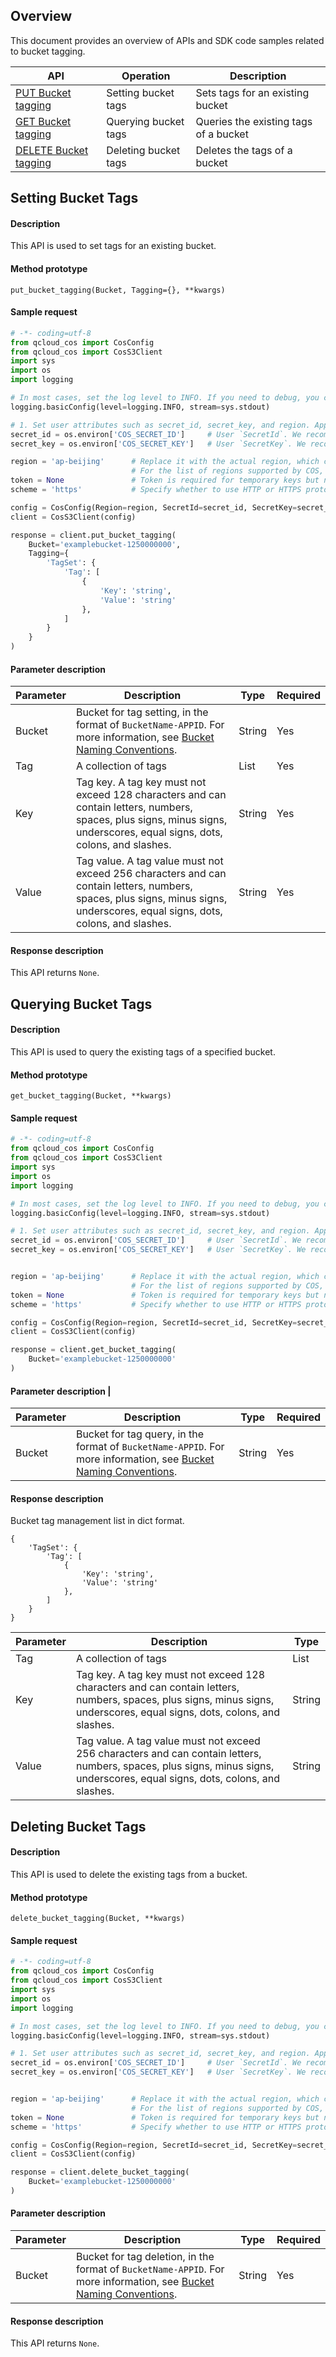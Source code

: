 

## Overview

This document provides an overview of APIs and SDK code samples related to bucket tagging.

| API | Operation | Description |
| ------------------------------------------------------------ | -------------- | -------------------------------- |
| [PUT Bucket tagging](https://intl.cloud.tencent.com/document/product/436/8281) | Setting bucket tags | Sets tags for an existing bucket |
| [GET Bucket tagging](https://intl.cloud.tencent.com/document/product/436/8277) | Querying bucket tags | Queries the existing tags of a bucket |
| [DELETE Bucket tagging](https://intl.cloud.tencent.com/document/product/436/8286) | Deleting bucket tags | Deletes the tags of a bucket |

## Setting Bucket Tags

#### Description

This API is used to set tags for an existing bucket.

#### Method prototype

```
put_bucket_tagging(Bucket, Tagging={}, **kwargs)
```

#### Sample request

```python
# -*- coding=utf-8
from qcloud_cos import CosConfig
from qcloud_cos import CosS3Client
import sys
import os
import logging

# In most cases, set the log level to INFO. If you need to debug, you can set it to DEBUG and the SDK will print the communication information of the client.
logging.basicConfig(level=logging.INFO, stream=sys.stdout)

# 1. Set user attributes such as secret_id, secret_key, and region. Appid has been removed from CosConfig and thus needs to be specified in Bucket, which is formatted as BucketName-Appid.
secret_id = os.environ['COS_SECRET_ID']     # User `SecretId`. We recommend you use a sub-account key and follow the principle of least privilege to reduce risks. For information about how to obtain a sub-account key, visit https://www.tencentcloud.com/document/product/598/32675
secret_key = os.environ['COS_SECRET_KEY']   # User `SecretKey`. We recommend you use a sub-account key and follow the principle of least privilege to reduce risks. For information about how to obtain a sub-account key, visit https://www.tencentcloud.com/document/product/598/32675

region = 'ap-beijing'      # Replace it with the actual region, which can be viewed in the console at https://console.cloud.tencent.com/cos5/bucket
                           # For the list of regions supported by COS, see https://intl.cloud.tencent.com/document/product/436/6224
token = None               # Token is required for temporary keys but not permanent keys. For more information about how to generate and use a temporary key, visit https://intl.cloud.tencent.com/document/product/436/14048
scheme = 'https'           # Specify whether to use HTTP or HTTPS protocol to access COS. This field is optional and is `https` by default

config = CosConfig(Region=region, SecretId=secret_id, SecretKey=secret_key, Token=token, Scheme=scheme)
client = CosS3Client(config)

response = client.put_bucket_tagging(
    Bucket='examplebucket-1250000000',
    Tagging={
        'TagSet': {
            'Tag': [
                {
                    'Key': 'string',
                    'Value': 'string'
                },
            ]
        }
    }
)
```

#### Parameter description

| Parameter | Description | Type | Required |
| -------- | ------------------------------------------------------------ | ------ | -------- |
| Bucket | Bucket for tag setting, in the format of `BucketName-APPID`. For more information, see [Bucket Naming Conventions](https://intl.cloud.tencent.com/document/product/436/13312). | String | Yes |
| Tag      | A collection of tags                                                   | List   | Yes       |
| Key | Tag key. A tag key must not exceed 128 characters and can contain letters, numbers, spaces, plus signs, minus signs, underscores, equal signs, dots, colons, and slashes. | String | Yes |
| Value | Tag value. A tag value must not exceed 256 characters and can contain letters, numbers, spaces, plus signs, minus signs, underscores, equal signs, dots, colons, and slashes. | String | Yes |

#### Response description

This API returns `None`.

## Querying Bucket Tags

#### Description

This API is used to query the existing tags of a specified bucket.

#### Method prototype

```
get_bucket_tagging(Bucket, **kwargs)
```

#### Sample request

```python
# -*- coding=utf-8
from qcloud_cos import CosConfig
from qcloud_cos import CosS3Client
import sys
import os
import logging

# In most cases, set the log level to INFO. If you need to debug, you can set it to DEBUG and the SDK will print the communication information of the client.
logging.basicConfig(level=logging.INFO, stream=sys.stdout)

# 1. Set user attributes such as secret_id, secret_key, and region. Appid has been removed from CosConfig and thus needs to be specified in Bucket, which is formatted as BucketName-Appid.
secret_id = os.environ['COS_SECRET_ID']     # User `SecretId`. We recommend you use a sub-account key and follow the principle of least privilege to reduce risks. For information about how to obtain a sub-account key, visit https://www.tencentcloud.com/document/product/598/32675
secret_key = os.environ['COS_SECRET_KEY']   # User `SecretKey`. We recommend you use a sub-account key and follow the principle of least privilege to reduce risks. For information about how to obtain a sub-account key, visit https://www.tencentcloud.com/document/product/598/32675


region = 'ap-beijing'      # Replace it with the actual region, which can be viewed in the console at https://console.cloud.tencent.com/cos5/bucket
                           # For the list of regions supported by COS, see https://intl.cloud.tencent.com/document/product/436/6224
token = None               # Token is required for temporary keys but not permanent keys. For more information about how to generate and use a temporary key, visit https://intl.cloud.tencent.com/document/product/436/14048
scheme = 'https'           # Specify whether to use HTTP or HTTPS protocol to access COS. This field is optional and is `https` by default

config = CosConfig(Region=region, SecretId=secret_id, SecretKey=secret_key, Token=token, Scheme=scheme)
client = CosS3Client(config)

response = client.get_bucket_tagging(
    Bucket='examplebucket-1250000000'
)
```

#### Parameter description                        |

| Parameter | Description | Type | Required |
| -------- | ------------------------------------------------------------ | ------ | -------- |
| Bucket | Bucket for tag query, in the format of `BucketName-APPID`. For more information, see [Bucket Naming Conventions](https://intl.cloud.tencent.com/document/product/436/13312). | String | Yes |

#### Response description

Bucket tag management list in dict format.

```
{
    'TagSet': {
        'Tag': [
            {
                'Key': 'string',
                'Value': 'string'
            },
        ]
    }
}
```

| Parameter | Description | Type |
| -------- | ------------------------------------------------------------ | ------ |
| Tag      | A collection of tags                                                   | List   |
| Key | Tag key. A tag key must not exceed 128 characters and can contain letters, numbers, spaces, plus signs, minus signs, underscores, equal signs, dots, colons, and slashes. | String |
| Value | Tag value. A tag value must not exceed 256 characters and can contain letters, numbers, spaces, plus signs, minus signs, underscores, equal signs, dots, colons, and slashes. | String |

## Deleting Bucket Tags

#### Description

This API is used to delete the existing tags from a bucket.

#### Method prototype

```
delete_bucket_tagging(Bucket, **kwargs)
```

#### Sample request

```python
# -*- coding=utf-8
from qcloud_cos import CosConfig
from qcloud_cos import CosS3Client
import sys
import os
import logging

# In most cases, set the log level to INFO. If you need to debug, you can set it to DEBUG and the SDK will print the communication information of the client.
logging.basicConfig(level=logging.INFO, stream=sys.stdout)

# 1. Set user attributes such as secret_id, secret_key, and region. Appid has been removed from CosConfig and thus needs to be specified in Bucket, which is formatted as BucketName-Appid.
secret_id = os.environ['COS_SECRET_ID']     # User `SecretId`. We recommend you use a sub-account key and follow the principle of least privilege to reduce risks. For information about how to obtain a sub-account key, visit https://www.tencentcloud.com/document/product/598/32675
secret_key = os.environ['COS_SECRET_KEY']   # User `SecretKey`. We recommend you use a sub-account key and follow the principle of least privilege to reduce risks. For information about how to obtain a sub-account key, visit https://www.tencentcloud.com/document/product/598/32675


region = 'ap-beijing'      # Replace it with the actual region, which can be viewed in the console at https://console.cloud.tencent.com/cos5/bucket
                           # For the list of regions supported by COS, see https://intl.cloud.tencent.com/document/product/436/6224
token = None               # Token is required for temporary keys but not permanent keys. For more information about how to generate and use a temporary key, visit https://intl.cloud.tencent.com/document/product/436/14048
scheme = 'https'           # Specify whether to use HTTP or HTTPS protocol to access COS. This field is optional and is `https` by default

config = CosConfig(Region=region, SecretId=secret_id, SecretKey=secret_key, Token=token, Scheme=scheme)
client = CosS3Client(config)

response = client.delete_bucket_tagging(
    Bucket='examplebucket-1250000000'
)
```

#### Parameter description

| Parameter | Description | Type | Required |
| -------- | ------------------------------------------------------------ | ------ | -------- |
| Bucket | Bucket for tag deletion, in the format of `BucketName-APPID`. For more information, see [Bucket Naming Conventions](https://intl.cloud.tencent.com/document/product/436/13312). | String | Yes |

#### Response description

This API returns `None`.
